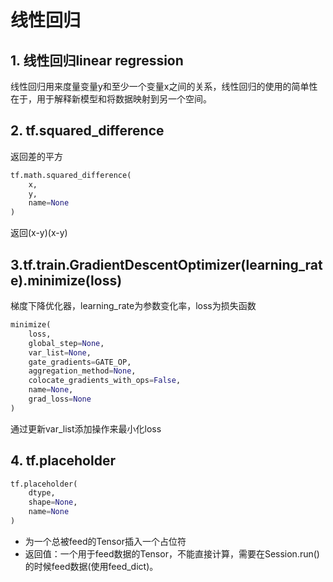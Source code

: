 # 线性回归

## 1. 线性回归linear regression

线性回归用来度量变量y和至少一个变量x之间的关系，线性回归的使用的简单性在于，用于解释新模型和将数据映射到另一个空间。

## 2. tf.squared_difference

返回差的平方

```py
tf.math.squared_difference(
    x,
    y,
    name=None
)
```

返回(x-y)(x-y)

## 3.tf.train.GradientDescentOptimizer(learning_rate).minimize(loss)

梯度下降优化器，learning_rate为参数变化率，loss为损失函数

```py
minimize(
    loss,
    global_step=None,
    var_list=None,
    gate_gradients=GATE_OP,
    aggregation_method=None,
    colocate_gradients_with_ops=False,
    name=None,
    grad_loss=None
)
```

通过更新var_list添加操作来最小化loss

## 4. tf.placeholder

```py
tf.placeholder(
    dtype,
    shape=None,
    name=None
)
```

+ 为一个总被feed的Tensor插入一个占位符
+ 返回值：一个用于feed数据的Tensor，不能直接计算，需要在Session.run()的时候feed数据(使用feed_dict)。